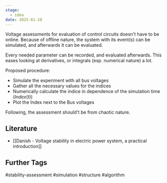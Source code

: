 ```yaml
---
stage:
  - idea
date: 2025-01-28
---
```

Voltage assessments for evaluation of control circuits doesn't have to be online. Because of offline nature, the system with its event(s) can be simulated, and afterwards it can be evaluated. 

Every needed parameter can be recorded, and evaluated afterwards. This eases looking at derivatives, or integrals (esp. numerical nature) a lot.

Proposed procedure:
- Simulate the experiment with all bus voltages
- Gather all the necessary values for the indices
- Numerically calculate the indice in dependence of the simulation time ($Index(t)$) 
- Plot the Index next to the Bus voltages

Following, the assessment should't be from chaotic nature.
## Literature
- [[Danish - Voltage stability in electric power system, a practical introduction]]

## Further Tags
#stability-assessment #simulation #structure #algorithm